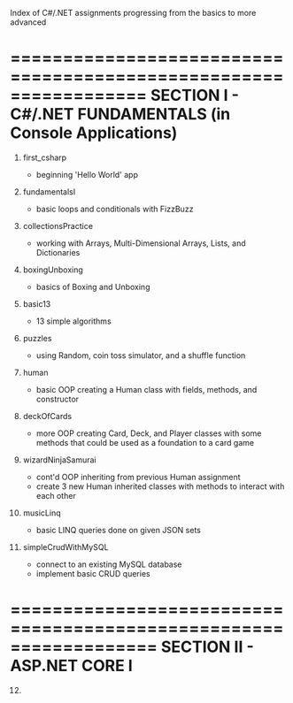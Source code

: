 Index of C#/.NET assignments progressing from the basics to more advanced

=================================================================
SECTION I - C#/.NET FUNDAMENTALS  (in Console Applications)
=================================================================

  1. first_csharp
  		- beginning 'Hello World' app

  2. fundamentalsI
  		- basic loops and conditionals with FizzBuzz

  3. collectionsPractice
  		- working with Arrays, Multi-Dimensional Arrays, Lists, and Dictionaries

  4. boxingUnboxing
  		- basics of Boxing and Unboxing

  5. basic13
  		- 13 simple algorithms

  6. puzzles
  		- using Random, coin toss simulator, and a shuffle function

  7. human
  		- basic OOP creating a Human class with fields, methods, and constructor

  8. deckOfCards
  		- more OOP creating Card, Deck, and Player classes with some methods that could be 		used as a foundation to a card game

  9. wizardNinjaSamurai
  		- cont'd OOP inheriting from previous Human assignment
  		- create 3 new Human inherited classes with methods to interact with each other

 10. musicLinq
 		- basic LINQ queries done on given JSON sets

 11. simpleCrudWithMySQL
 		- connect to an existing MySQL database
 		- implement basic CRUD queries


 ==================================================================
 SECTION II - ASP.NET CORE I
 ==================================================================

 12.


